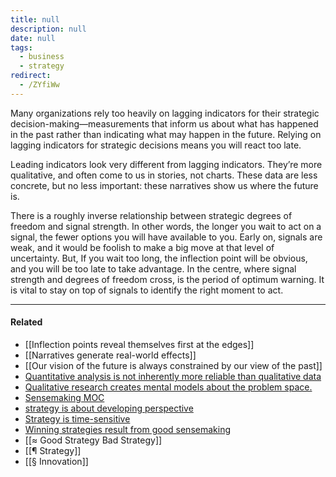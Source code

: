 ```yaml
---
title: null
description: null
date: null
tags:
  - business
  - strategy
redirect:
  - /ZYfiWw
---
```


Many organizations rely too heavily on lagging indicators for their strategic decision-making—measurements that inform us about what has happened in the past rather than indicating what may happen in the future. Relying on lagging indicators for strategic decisions means you will react too late.

Leading indicators look very different from lagging indicators. They’re more qualitative, and often come to us in stories, not charts. These data are less concrete, but no less important: these narratives show us where the future is.

There is a roughly inverse relationship between strategic degrees of freedom and signal strength. In other words, the longer you wait to act on a signal, the fewer options you will have available to you. Early on, signals are weak, and it would be foolish to make a big move at that level of uncertainty. But, If you wait too long, the inflection point will be obvious, and you will be too late to take advantage. In the centre, where signal strength and degrees of freedom cross, is the period of optimum warning. It is vital to stay on top of signals to identify the right moment to act.

---

#### Related

- [[Inflection points reveal themselves first at the edges]]
- [[Narratives generate real-world effects]]
- [[Our vision of the future is always constrained by our view of the past]]
- [Quantitative analysis is not inherently more reliable than qualitative data](https://publish.obsidian.md/mobydiction/notes/Quantitative+analysis+is+not+inherently+more+reliable+than+qualitative+data)
- [Qualitative research creates mental models about the problem space.](https://publish.obsidian.md/mobydiction/notes/Qualitative+research+creates+mental+models+about+the+problem+space.)
- [Sensemaking MOC](https://publish.obsidian.md/mobydiction/Sensemaking+MOC)
- [strategy is about developing perspective](https://publish.obsidian.md/mobydiction/strategy+is+about+developing+perspective)
- [Strategy is time-sensitive](https://publish.obsidian.md/mobydiction/notes/Strategy+is+time-sensitive)
- [Winning strategies result from good sensemaking](https://publish.obsidian.md/mobydiction/notes/Winning+strategies+result+from+good+sensemaking)
- [[≈ Good Strategy Bad Strategy]]
- [[¶ Strategy]]
- [[§ Innovation]]
